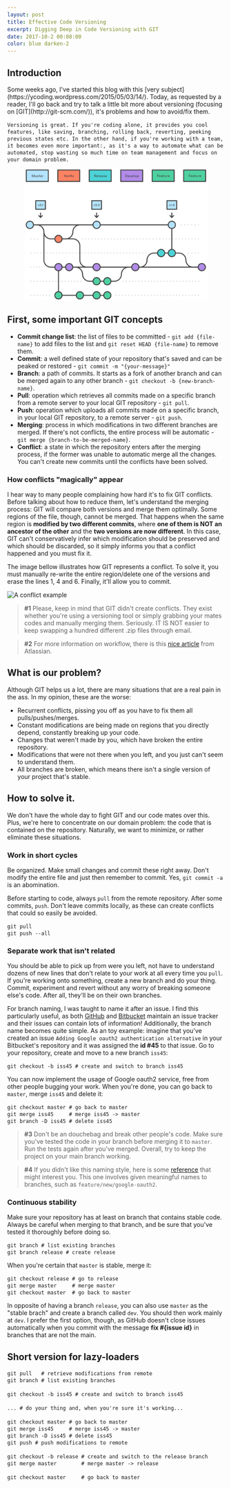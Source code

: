 ```yaml
---
layout: post
title: Effective Code Versioning
excerpt: Digging Deep in Code Versioning with GIT
date: 2017-10-2 00:08:00
color: blue darken-2
---
```


## Introduction

<div class="row">
  <div class="col-md-7">
    Some weeks ago, I've started this blog with this [very subject](https://ycoding.wordpress.com/2015/05/03/14/). Today, as requested by a reader, I'll go back and try to talk a little bit more about versioning (focusing on [GIT](http://git-scm.com/)), it's problems and how to avoid/fix them.

    Versioning is great. If you're coding alone, it provides you cool features, like saving, branching, rolling back, reverting, peeking previous states etc. In the other hand, if you're working with a team, it becomes even more important:, as it's a way to automate what can be automated, stop wasting so much time on team management and focus on your domain problem.
  </div>
  <div class="col-md-5">
    <figure>
      <img src="/assets/git-advanced.svg" alt="Git's advanced flow">
    </figure>
  </div>
</div>

## First, some important GIT concepts

 * **Commit change list**: the list of files to be committed - `git add {file-name}` to add files to the list and `git reset HEAD {file-name}` to remove them.
 * **Commit**: a well defined state of your repository that's saved and can be peaked or restored - `git commit -m "{your-message}"`
 * **Branch**: a path of commits. It starts as a fork of another branch and can be merged again to any other branch - `git checkout -b {new-branch-name}`.
 * **Pull**: operation which retrieves all commits made on a specific branch from a remote server to your local GIT repository - `git pull`.
 * **Push**: operation which uploads all commits made on a specific branch, in your local GIT repository, to a remote server - `git push`.
 * **Merging**: process in which modifications in two different branches are merged. If there's not conflicts, the entire process will be automatic - `git merge {branch-to-be-merged-name}`.
 * **Conflict**: a state in which the repository enters after the merging process, if the former was unable to automatic merge all the changes. You can't create new commits until the conflicts have been solved.

### How conflicts "magically" appear
I hear way to many people complaining how hard it's to fix GIT conflicts. Before talking about how to reduce them, let's understand the merging process: GIT will compare both versions and merge them optimally. Some regions of the file, though, cannot be merged. That happens when the same region is **modified by two different commits**, where **one of them is NOT an ancestor of the other** and the **two versions are now different**. In this case, GIT can't conservatively infer which modification should be preserved and which should be discarded, so it simply informs you that a conflict happened and you must fix it.

The image bellow illustrates how GIT represents a conflict. To solve it, you must manually re-write the entire region/delete one of the versions and erase the lines 1, 4 and 6. Finally, it'll allow you to commit.

![A conflict example](https://help.github.com/assets/images/mac/changes/merge_conflict_sample.png)

> **#1** Please, keep in mind that GIT didn't create conflicts. They exist whether you're using a versioning tool or simply grabbing your mates codes and manually merging them. Seriously. IT IS NOT easier to keep swapping a hundred different .zip files through email.

> **#2** For more information on workflow, there is this [nice article](http://stackoverflow.com/questions/273695/git-branch-naming-best-practices) from Atlassian.

## What is our problem?
Although GIT helps us a lot, there are many situations that are a real pain in the ass. In my opinion, these are the worse:

* Recurrent conflicts, pissing you off as you have to fix them all pulls/pushes/merges.
* Constant modifications are being made on regions that you directly depend, constantly breaking up your code.
* Changes that weren't made by you, which have broken the entire repository.
* Modifications that were not there when you left, and you just can't seem to understand them.
* All branches are broken, which means there isn't a single version of your project that's stable.

## How to solve it.
We don't have the whole day to fight GIT and our code mates over this. Plus, we're here to concentrate on our domain problem: the code that is contained on the repository. Naturally, we want to minimize, or rather eliminate these situations.

### Work in short cycles
Be organized. Make small changes and commit these right away. Don't modify the entire file and just then remember to commit. Yes, `git commit -a` is an abomination.

Before starting to code, always `pull` from the remote repository. After some commits, `push`. Don't leave commits locally, as these can create conflicts that could so easily be avoided.
```shell
git pull
git push --all
```

### Separate work that isn't related
You should be able to pick up from were you left, not have to understand dozens of new lines that don't relate to your work at all every time you `pull`. If you're working onto something, create a new branch and do your thing. Commit, experiment and revert without any worry of breaking someone else's code. After all, they'll be on their own branches.

For branch naming, I was taught to name it after an issue. I find this particularly useful, as both [GitHub](github.com) and [Bitbucket](bitbucket.org) maintain an issue tracker and their issues can contain lots of information! Additionally, the branch name becomes quite simple. As an toy example: imagine that you've created an issue `Adding Google oauth2 authentication alternative` in your Bitbucket's repository and it was assigned the **id #45** to that issue. Go to your repository, create and move to a new branch `iss45`:
```shell
git checkout -b iss45 # create and switch to branch iss45
```

You can now implement the usage of Google oauth2 service, free from other people bugging your work. When you're done, you can go back to `master`, merge `iss45` and delete it:
```shell
git checkout master # go back to master
git merge iss45     # merge iss45 -> master
git branch -D iss45 # delete iss45
```

> **#3** Don't be an douchebag and break other people's code. Make sure you've tested the code in your branch before merging it to `master`. Run the tests again after you've merged. Overall, try to keep the project on your main branch working.

> **#4** If you didn't like this naming style, here is some [reference](http://stackoverflow.com/questions/273695/git-branch-naming-best-practices) that might interest you. This one involves given meaningful names to branches, such as `feature/new/google-oauth2`.

### Continuous stability
Make sure your repository has at least on branch that contains stable code. Always be careful when merging to that branch, and be sure that you've tested it thoroughly before doing so.
```shell
git branch # list existing branches
git branch release # create release
```

When you're certain that `master` is stable, merge it:
```shell
git checkout release # go to release
git merge master     # merge master
git checkout master  # go back to master
```

In opposite of having a branch `release`, you can also use `master` as the "stable brach" and create a branch called `dev`. You should then work mainly at `dev`. I prefer the first option, though, as GitHub doesn't close issues automatically when you commit with the message **fix #{issue id}** in branches that are not the main.

## Short version for lazy-loaders
```shell
git pull   # retrieve modifications from remote
git branch # list existing branches

git checkout -b iss45 # create and switch to branch iss45

... # do your thing and, when you're sure it's working...

git checkout master # go back to master
git merge iss45     # merge iss45 -> master
git branch -D iss45 # delete iss45
git push # push modifications to remote

git checkout -b release # create and switch to the release branch
git merge master        # merge master -> release

git checkout master     # go back to master
```
